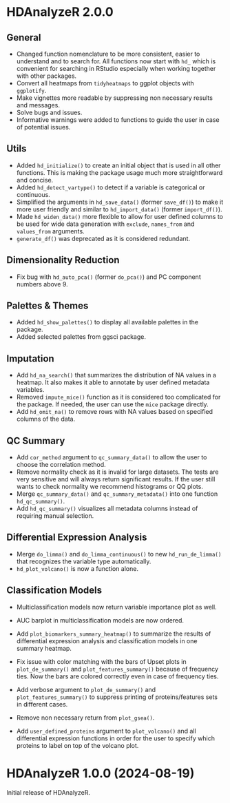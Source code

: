 # HDAnalyzeR 2.0.0 

## General
- Changed function nomenclature to be more consistent, easier to understand and to search for. 
All functions now start with `hd_` which is convenient for searching in RStudio especially when 
working together with other packages.
- Convert all heatmaps from `tidyheatmaps` to ggplot objects with `ggplotify`.
- Make vignettes more readable by suppressing non necessary results and messages.
- Solve bugs and issues.
- Informative warnings were added to functions to guide the user in case of potential issues.

## Utils
- Added `hd_initialize()` to create an initial object that is used in all other functions. This is making the package usage much more straightforward and concise.
- Added `hd_detect_vartype()` to detect if a variable is categorical or continuous.
- Simplified the arguments in `hd_save_data()` (former `save_df()`) to make it more user friendly and similar to `hd_import_data()` (former `import_df()`).
- Made `hd_widen_data()` more flexible to allow for user defined columns to be used for wide data generation with `exclude`, `names_from` and `values_from` arguments.
- `generate_df()` was deprecated as it is considered redundant.

## Dimensionality Reduction
- Fix bug with `hd_auto_pca()` (former `do_pca()`) and PC component numbers above 9.

## Palettes & Themes
- Added `hd_show_palettes()` to display all available palettes in the package.
- Added selected palettes from ggsci package.

## Imputation
- Add `hd_na_search()` that summarizes the distribution of NA values in a heatmap. It also makes it able to annotate by user defined metadata variables.
- Removed `impute_mice()` function as it is considered too complicated for the package. If needed, the user can use the `mice` package directly.
- Add `hd_omit_na()` to remove rows with NA values based on specified columns of the data.

## QC Summary
- Add `cor_method` argument to `qc_summary_data()` to allow the user to choose the correlation method.
- Remove normality check as it is invalid for large datasets. The tests are very sensitive and will always return significant results. If the user still wants to check normality we recommend histograms or QQ plots.
- Merge `qc_summary_data()` and `qc_summary_metadata()` into one function `hd_qc_summary()`.
- Add `hd_qc_summary()` visualizes all metadata columns instead of requiring manual selection.

## Differential Expression Analysis
- Merge `do_limma()` and `do_limma_continuous()` to new `hd_run_de_limma()` that recognizes the variable type automatically.
- `hd_plot_volcano()` is now a function alone.

## Classification Models
- Multiclassification models now return variable importance plot as well.
- AUC barplot in multiclassification models are now ordered.


- Add `plot_biomarkers_summary_heatmap()` to summarize the results of differential expression analysis and classification models in one summary heatmap.
- Fix issue with color matching with the bars of Upset plots in `plot_de_summary()` and `plot_features_summary()` because of frequency ties. Now the bars are colored correctly even in case of frequency ties. 
- Add verbose argument to `plot_de_summary()` and `plot_features_summary()` to suppress printing of proteins/features sets in different cases.

- Remove non necessary return from `plot_gsea()`.
- Add `user_defined_proteins` argument to `plot_volcano()` and all differential expression functions in order for the user to specify which proteins to label on top of the volcano plot.


# HDAnalyzeR 1.0.0 (2024-08-19)

Initial release of HDAnalyzeR.
